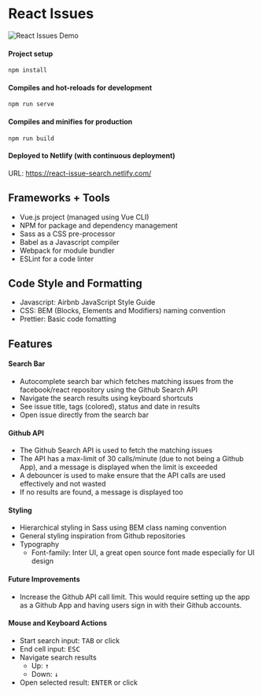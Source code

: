 # React Issues

![React Issues Demo](/cover.gif)

#### Project setup

```
npm install
```

#### Compiles and hot-reloads for development

```
npm run serve
```

#### Compiles and minifies for production

```
npm run build
```

#### Deployed to Netlify (with continuous deployment)

URL: https://react-issue-search.netlify.com/

## Frameworks + Tools

- Vue.js project (managed using Vue CLI)
- NPM for package and dependency management
- Sass as a CSS pre-processor
- Babel as a Javascript compiler
- Webpack for module bundler
- ESLint for a code linter

## Code Style and Formatting

- Javascript: Airbnb JavaScript Style Guide
- CSS: BEM (Blocks, Elements and Modifiers) naming convention
- Prettier: Basic code fomatting

## Features

#### Search Bar

- Autocomplete search bar which fetches matching issues from the facebook/react repository using the Github Search API
- Navigate the search results using keyboard shortcuts
- See issue title, tags (colored), status and date in results
- Open issue directly from the search bar

#### Github API

- The Github Search API is used to fetch the matching issues
- The API has a max-limit of 30 calls/minute (due to not being a Github App), and a message is displayed when the limit is exceeded
- A debouncer is used to make ensure that the API calls are used effectively and not wasted
- If no results are found, a message is displayed too

#### Styling

- Hierarchical styling in Sass using BEM class naming convention
- General styling inspiration from Github repositories
- Typography
  - Font-family: Inter UI, a great open source font made especially for UI design

#### Future Improvements

- Increase the Github API call limit. This would require setting up the app as a Github App and having users sign in with their Github accounts.

#### Mouse and Keyboard Actions

- Start search input: <kbd>TAB</kbd> or click
- End cell input: <kbd>ESC</kbd>
- Navigate search results
  - Up: <kbd>&uarr;</kbd>
  - Down: <kbd>&darr;</kbd>
- Open selected result: <kbd>ENTER</kbd> or click
